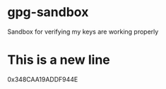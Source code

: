 # gpg-sandbox
Sandbox for verifying my keys are working properly

# This is a new line
0x348CAA19ADDF944E
